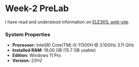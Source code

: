 # Week-2 PreLab

I have read and understood information on [ELE361L web-site](https://ele361l.github.io).

### System Properties
- **Processor:**	Intel(R) Core(TM) i5-11300H @ 3.10GHz   3.11 GHz
- **Installed RAM:**	16.00 GB (15.7 GB usable)
- **Edition:**	Windows 11 Pro
- **Version:**	22H2
